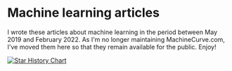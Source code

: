 # Machine learning articles
I wrote these articles about machine learning in the period between May 2019 and February 2022. As I'm no longer maintaining MachineCurve.com, I've moved them here so that they remain available for the public. Enjoy!

[![Star History Chart](https://api.star-history.com/svg?repos=christianversloot/machine-learning-articles&type=Date)](https://star-history.com/#christianversloot/machine-learning-articles&Date)
